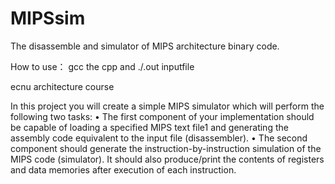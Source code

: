 # MIPSsim
The disassemble and simulator of MIPS architecture binary code.


How to use：
gcc the cpp and ./.out    inputfile

ecnu architecture course

In this project you will create a simple MIPS simulator which will perform the following two tasks:
•   The first component of your implementation should be capable of loading a specified MIPS text file1 and generating the assembly code equivalent to the input file (disassembler).
•   The second component should generate the instruction-by-instruction simulation of the MIPS code (simulator). It should also produce/print the contents of registers and data memories after execution of each instruction.
